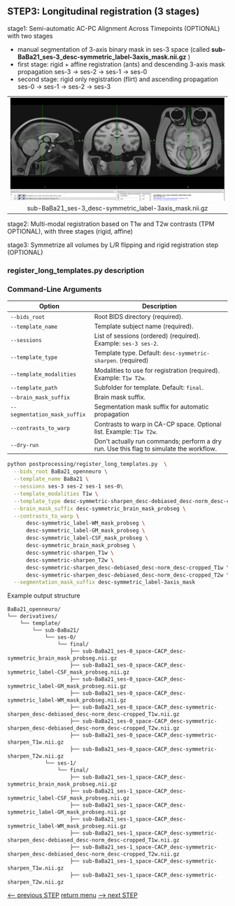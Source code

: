 ## STEP3: Longitudinal registration (3 stages)

stage1: Semi-automatic AC-PC Alignment Across Timepoints (OPTIONAL) with two stages 
  - manual segmentation of 3-axis binary mask in ses-3 space (called **sub-BaBa21_ses-3_desc-symmetric_label-3axis_mask.nii.gz** )
  - first stage: rigid + affine registration (ants) and descending 3-axis mask propagation ses-3 -> ses-2 -> ses-1 -> ses-0
  - second stage: rigid only registration (flirt) and ascending propagation ses-0 -> ses-1 -> ses-2 -> ses-3

<table>
<tr>
    <td align="center">
    <img src="https://github.com/arnaudletroter/BABACOOL/blob/main/images/ses-3_CACP_3axis.png" width="600" />
    </td>
</tr>
<tr> 
    <td align="center">sub-BaBa21_ses-3_desc-symmetric_label-3axis_mask.nii.gz</td> 
</tr>
</table>

stage2: Multi-modal registration based on T1w and T2w contrasts (TPM OPTIONAL), with three stages (rigid, affine)

stage3: Symmetrize all volumes by L/R flipping and rigid registration step (OPTIONAL)

### register_long_templates.py description

### Command-Line Arguments
| Option                          | Description                                                                             |
|---------------------------------|-----------------------------------------------------------------------------------------|
| `--bids_root`                   | Root BIDS directory (required).                                                         |
| `--template_name`              | Template subject name (required).                                                       |
| `--sessions`                   | List of sessions (ordered) (required). Example: `ses-3 ses-2`.                          |
| `--template_type`              | Template type. Default: `desc-symmetric-sharpen`. (required)                            |
| `--template_modalities`        | Modalities to use for registration (required). Example: `T1w T2w`.                      |
| `--template_path`              | Subfolder for template. Default: `final`.                                               |
| `--brain_mask_suffix`          | Brain mask suffix.                                                                      |
| `--segmentation_mask_suffix`   | Segmentation mask suffix for automatic propagation                                      |
| `--contrasts_to_warp`          | Contrasts to warp in CA-CP space. Optional list. Example: `T1w T2w`.                    |
| `--dry-run`                    | Don't actually run commands; perform a dry run. Use this flag to simulate the workflow. |


```bash
python postprocessing/register_long_templates.py  \
  --bids_root BaBa21_openneuro \
  --template_name BaBa21 \
  --sessions ses-3 ses-2 ses-1 ses-0\
  --template_modalities T1w \
  --template_type desc-symmetric-sharpen_desc-debiased_desc-norm_desc-cropped --template_path final \
  --brain_mask_suffix desc-symmetric_brain_mask_probseg \
  --contrasts_to_warp \
      desc-symmetric_label-WM_mask_probseg \
      desc-symmetric_label-GM_mask_probseg \
      desc-symmetric_label-CSF_mask_probseg \
      desc-symmetric_brain_mask_probseg \
      desc-symmetric-sharpen_T1w \
      desc-symmetric-sharpen_T2w \
      desc-symmetric-sharpen_desc-debiased_desc-norm_desc-cropped_T1w \
      desc-symmetric-sharpen_desc-debiased_desc-norm_desc-cropped_T2w \
  --segmentation_mask_suffix desc-symmetric_label-3axis_mask
```

Example output structure
```
BaBa21_openneuro/
└── derivatives/
    └── template/
        └── sub-BaBa21/
            └── ses-0/
                └── final/
                    ├── sub-BaBa21_ses-0_space-CACP_desc-symmetric_brain_mask_probseg.nii.gz
                    ├── sub-BaBa21_ses-0_space-CACP_desc-symmetric_label-CSF_mask_probseg.nii.gz
                    ├── sub-BaBa21_ses-0_space-CACP_desc-symmetric_label-GM_mask_probseg.nii.gz
                    ├── sub-BaBa21_ses-0_space-CACP_desc-symmetric_label-WM_mask_probseg.nii.gz
                    ├── sub-BaBa21_ses-0_space-CACP_desc-symmetric-sharpen_desc-debiased_desc-norm_desc-cropped_T1w.nii.gz
                    ├── sub-BaBa21_ses-0_space-CACP_desc-symmetric-sharpen_desc-debiased_desc-norm_desc-cropped_T2w.nii.gz
                    ├── sub-BaBa21_ses-0_space-CACP_desc-symmetric-sharpen_T1w.nii.gz
                    ├── sub-BaBa21_ses-0_space-CACP_desc-symmetric-sharpen_T2w.nii.gz
            └── ses-1/
                └── final/
                    ├── sub-BaBa21_ses-1_space-CACP_desc-symmetric_brain_mask_probseg.nii.gz
                    ├── sub-BaBa21_ses-1_space-CACP_desc-symmetric_label-CSF_mask_probseg.nii.gz
                    ├── sub-BaBa21_ses-1_space-CACP_desc-symmetric_label-GM_mask_probseg.nii.gz
                    ├── sub-BaBa21_ses-1_space-CACP_desc-symmetric_label-WM_mask_probseg.nii.gz
                    ├── sub-BaBa21_ses-1_space-CACP_desc-symmetric-sharpen_desc-debiased_desc-norm_desc-cropped_T1w.nii.gz
                    ├── sub-BaBa21_ses-1_space-CACP_desc-symmetric-sharpen_desc-debiased_desc-norm_desc-cropped_T2w.nii.gz
                    ├── sub-BaBa21_ses-1_space-CACP_desc-symmetric-sharpen_T1w.nii.gz
                    ├── sub-BaBa21_ses-1_space-CACP_desc-symmetric-sharpen_T2w.nii.gz
```                
                
[<-- previous STEP](hist_normalization.md) [return menu](../pipeline4D.md) [--> next STEP](longitudinal_interpolation.md)
